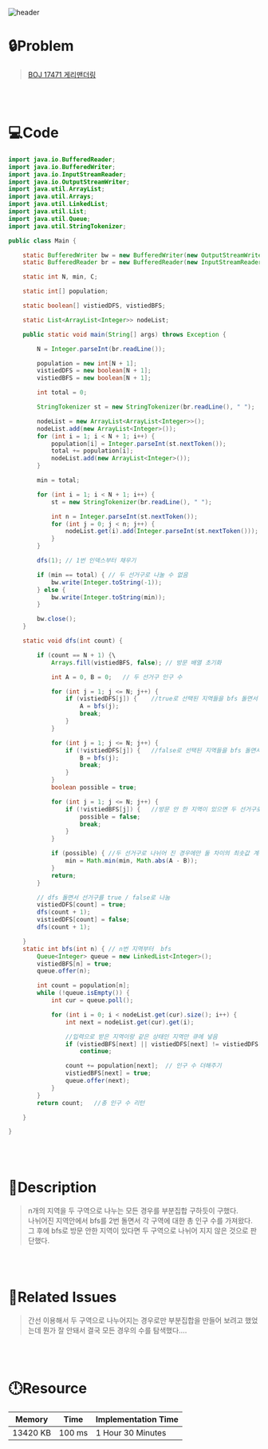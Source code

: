 ![header](https://capsule-render.vercel.app/api?type=waving&height=200&color=0:B2E6FF,100:FFB2D6&text=BOJ%2017471&fontColor=FFFFFF&fontAlign=80&fontAlignY=35&fontSize=50)

# **🔒Problem**

> [BOJ 17471 게리맨더링](https://www.acmicpc.net/problem/17471)

<br>
<br>

# **💻Code**

```java
import java.io.BufferedReader;
import java.io.BufferedWriter;
import java.io.InputStreamReader;
import java.io.OutputStreamWriter;
import java.util.ArrayList;
import java.util.Arrays;
import java.util.LinkedList;
import java.util.List;
import java.util.Queue;
import java.util.StringTokenizer;

public class Main {

	static BufferedWriter bw = new BufferedWriter(new OutputStreamWriter(System.out));
	static BufferedReader br = new BufferedReader(new InputStreamReader(System.in));

	static int N, min, C;

	static int[] population;

	static boolean[] vistiedDFS, vistiedBFS;

	static List<ArrayList<Integer>> nodeList;

	public static void main(String[] args) throws Exception {

		N = Integer.parseInt(br.readLine());

		population = new int[N + 1];
		vistiedDFS = new boolean[N + 1];
		vistiedBFS = new boolean[N + 1];

		int total = 0;

		StringTokenizer st = new StringTokenizer(br.readLine(), " ");

		nodeList = new ArrayList<ArrayList<Integer>>();
		nodeList.add(new ArrayList<Integer>());
		for (int i = 1; i < N + 1; i++) {
			population[i] = Integer.parseInt(st.nextToken());
			total += population[i];
			nodeList.add(new ArrayList<Integer>());
		}

		min = total;

		for (int i = 1; i < N + 1; i++) {
			st = new StringTokenizer(br.readLine(), " ");

			int n = Integer.parseInt(st.nextToken());
			for (int j = 0; j < n; j++) {
				nodeList.get(i).add(Integer.parseInt(st.nextToken()));	// 인접 노드 리스트
			}
		}

		dfs(1);	// 1번 인덱스부터 채우기

		if (min == total) {	// 두 선거구로 나눌 수 없음
			bw.write(Integer.toString(-1));
		} else {
			bw.write(Integer.toString(min));
		}

		bw.close();
	}

	static void dfs(int count) {

		if (count == N + 1) {\
			Arrays.fill(vistiedBFS, false);	// 방문 배열 초기화

			int A = 0, B = 0;	// 두 선거구 인구 수

			for (int j = 1; j <= N; j++) {
				if (vistiedDFS[j]) {	//true로 선택된 지역들을 bfs 돌면서 인구수 얻어옴
					A = bfs(j);
					break;
				}
			}

			for (int j = 1; j <= N; j++) {
				if (!vistiedDFS[j]) {	//false로 선택된 지역들을 bfs 돌면서 인구수 얻어옴
					B = bfs(j);
					break;
				}
			}
			boolean possible = true;

			for (int j = 1; j <= N; j++) {
				if (!vistiedBFS[j]) {	//방문 안 한 지역이 있으면 두 선거구로 나뉘어 지지 않은 것
					possible = false;
					break;
				}
			}

			if (possible) {	//두 선거구로 나뉘어 진 경우에만 둘 차이의 최솟값 계산
				min = Math.min(min, Math.abs(A - B));
			}
			return;
		}

		// dfs 돌면서 선거구를 true / false로 나눔
		vistiedDFS[count] = true;
		dfs(count + 1);
		vistiedDFS[count] = false;
		dfs(count + 1);

	}
	static int bfs(int n) {	// n번 지역부터	bfs
		Queue<Integer> queue = new LinkedList<Integer>();
		vistiedBFS[n] = true;
		queue.offer(n);

		int count = population[n];
		while (!queue.isEmpty()) {
			int cur = queue.poll();

			for (int i = 0; i < nodeList.get(cur).size(); i++) {
				int next = nodeList.get(cur).get(i);

				//입력으로 받은 지역이랑 같은 상태인 지역만 큐에 넣음
				if (vistiedBFS[next] || vistiedDFS[next] != vistiedDFS[cur])
					continue;

				count += population[next];	// 인구 수 더해주기
				vistiedBFS[next] = true;
				queue.offer(next);
			}
		}
		return count;	//총 인구 수 리턴

	}

}

```

<br>
<br>

# **🔑Description**

> n개의 지역을 두 구역으로 나누는 모든 경우를 부분집합 구하듯이 구했다.\
> 나뉘어진 지역안에서 bfs를 2번 돌면서 각 구역에 대한 총 인구 수를 가져왔다.\
> 그 후에 bfs로 방문 안한 지역이 있다면 두 구역으로 나뉘어 지지 않은 것으로 판단했다.

<br>
<br>

# **📑Related Issues**

> 간선 이용해서 두 구역으로 나누어지는 경우로만 부분집합을 만들어 보려고 했었는데 뭔가 잘 안돼서 결국 모든 경우의 수를 탐색했다....

<br>
<br>

# **🕛Resource**

| Memory   | Time   | Implementation Time |
| -------- | ------ | ------------------- |
| 13420 KB | 100 ms | 1 Hour 30 Minutes   |
